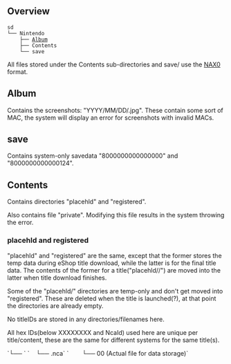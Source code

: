## Overview

`sd`  
`└── Nintendo`  
`    ├── `[`Album`](#Album "wikilink")  
`    ├── Contents`  
`    └── save`

All files stored under the Contents sub-directories and save/ use the
[NAX0](NAX0.md "wikilink") format.

## Album

Contains the screenshots: "YYYY/MM/DD/<hex>.jpg". These contain some
sort of MAC, the system will display an error for screenshots with
invalid MACs.

## save

Contains system-only savedata "8000000000000000" and "8000000000000124".

## Contents

Contains directories "placehld" and "registered".

Also contains file "private". Modifying this file results in the system
throwing the <this microSD is for another system> error.

### placehld and registered

"placehld" and "registered" are the same, except that the former stores
the temp data during eShop title download, while the latter is for the
final title data. The contents of the former for a
title("placehld/<hex>/") are moved into the latter when title download
finishes.

Some of the "placehld/<hex>" directories are temp-only and don't get
moved into "registered". These are deleted when the title is
launched(?), at that point the directories are already empty.

No titleIDs are stored in any directories/filenames here.

All hex IDs(below XXXXXXXX and NcaId) used here are unique per
title/content, these are the same for different systems for the same
title(s).

<sub-directory under Contents>  
`└── `<directories with upper-case hex: XXXXXXXX>  
`    └── <lowercase hex `[`NcaId`](Content%20Manager%20services.md "wikilink")`>.nca`  
`        └── 00 (Actual file for data storage)`
